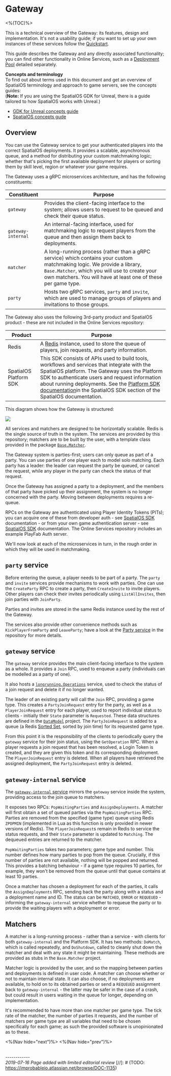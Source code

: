 # Gateway
<%(TOC)%>

This is a technical overview of the Gateway: its features, design and implementation. It's not a usability guide; if you want to set up your own instances of these services follow the [Quickstart]({{urlRoot}}/content/get-started/quickstart.md).

This guide describes the Gateway and any directly associated functionality; you can find other functionality in Online Services, such as a [Deployment Pool]({{urlRoot}}/content/configuration-examples/deployment-pool/overview) detailed separately.

**Concepts and terminology**</br>
To find out about terms used in this document and get an overview of SpatialOS terminology and approach to game servers, see the concepts guides: </br>
(**Note:** If you are using the SpatialOS GDK for Unreal, there is a guide tailored to how SpatialOS works with Unreal.)

* [GDK for Unreal concepts guide](https://docs.improbable.io/unreal/latest/content/spatialos-concepts/introduction)
* [SpatialOS concepts gude](https://docs.improbable.io/reference/latest/shared/concepts/spatialos)

## Overview

You can use the Gateway service to get your authenticated players into the correct SpatialOS deployments. It provides a scalable, asynchronous queue, and a method for distributing your custom matchmaking logic; whether that's picking the first available deployment for players or sorting them by skill level, region or whatever your game requires.

The Gateway uses a gRPC microservices architecture, and has the following constituents:

| Constituent          | Purpose     |
|--------------------|-------------|
| `gateway`          | Provides the client-facing interface to the system; allows users to request to be queued and check their queue status. |
| `gateway-internal` | An internal-facing interface, used for matchmaking logic to request players from the queue and then assign them back to deployments. |
| `matcher`          | A long-running process (rather than a gRPC service) which contains your custom matchmaking logic. We provide a library, `Base.Matcher`, which you will use to create your own matchers. You will have at least one of these per game type. |
| `party`            | Hosts two gRPC services, `party` and `invite`, which are used to manage groups of players and invitations to those groups. |

The Gateway also uses the following 3rd-party product and SpatialOS product - these are not included in the Online Services repository:

| Product          | Purpose   |
|--------------------|-----------|
| Redis              | A [Redis](https://redis.io) instance, used to store the queue of players, join requests, and party information. |
| SpatialOS Platform SDK       | This SDK consists of APIs used to build tools, workflows and services that integrate with the SpatialOS platform. The Gateway uses the Platform SDK to authenticate users and request information about running deployments. See the [Platform SDK documentation](https://docs.improbable.io/reference/latest/platform-sdk/introduction)in the SpatialOS SDK section of the SpatialOS documentation. |

This diagram shows how the Gateway is structured:

![]({{assetRoot}}/img/gateway.svg)

All services and matchers are designed to be horizontally scalable. Redis is the single source of truth in the system. The services are provided by this repository; matchers are to be built by the user, with a template class provided in the package [`Base.Matcher`](http://github.com/spatialos/online-services/services/csharp/Base.Matcher).

The Gateway system is parties-first; users can only queue as part of a party. You can use parties of one player each to model solo matching. Each party has a leader: the leader can request the party be queued, or cancel the request, while any player in the party can check the status of that request.

Once the Gateway has assigned a party to a deployment, and the members of that party have picked up their assignment, the system is no longer concerned with the party. Moving between deployments requires a re-queue.

RPCs on the Gateway are authenticated using Player Identity Tokens (PITs); you can acquire one of these from developer auth - see [SpatialOS SDK](https://docs.improbable.io/reference/latest/shared/auth/development-authentication) documentation - or from your own game authentication server - see [SpatialOS SDK](https://docs.improbable.io/reference/latest/shared/auth/integrate-authentication-platform-sdk) documentation. The Online Services repository includes an example PlayFab Auth server.

We'll now look at each of the microservices in turn, in the rough order in which they will be used in matchmaking.

## `party` service

Before entering the queue, a player needs to be part of a party. The `party` and `invite` services provide mechanisms to work with parties. One can use the `CreateParty` RPC to create a party, then `CreateInvite` to invite players. Other players can check their invites periodically using `ListAllInvites`, then join parties with `JoinParty`.

Parties and invites are stored in the same Redis instance used by the rest of the Gateway.

The services also provide other convenience methods such as `KickPlayerFromParty` and `LeaveParty`; have a look at the [Party service](http://github.com/spatialos/online-services/services/csharp/Party) in the repository for more details.

## `gateway` service

The `gateway` service provides the main client-facing interface to the system as a whole. It provides a `Join` RPC, used to enqueue a party (individuals can be modelled as a party of one).

It also hosts a [`longrunning.Operations`](https://godoc.org/google.golang.org/genproto/googleapis/longrunning) service, used to check the status of a join request and delete it if no longer wanted.

The leader of an existing party will call the `Join` RPC, providing a game type. This creates a `PartyJoinRequest` entry for the party, as well as a `PlayerJoinRequest` entry for each player, used to report individual status to clients - initially their `State` parameter is `Requested`. These data structures are defined in the [`DataModel`](http://github.com/spatialos/online-services/services/csharp/DataModel) project. The `PartyJoinRequest` is added to a queue (a Redis [Sorted Set](https://redis.io/topics/data-types), sorted by join time) for its requested game type.

From this point it is the responsibility of the clients to periodically query the `gateway` service for their join status, using the `GetOperation` RPC. When a player requests a join request that has been resolved, a Login Token is created, and they are given this token and its corresponding deployment. The `PlayerJoinRequest` entry is deleted. When all players have retrieved the assigned deployment, the `PartyJoinRequest` entry is deleted.

## `gateway-internal` service

The [`gateway-internal` service](http://github.com/spatialos/online-services/services/csharp/GatewayInternal) mirrors the `gateway` service inside the system, providing access to the join queue to matchers.

It exposes two RPCs: `PopWaitingParties` and `AssignDeployments`. A matcher will first obtain a set of queued parties via the `PopWaitingParties` RPC. Parties are removed from the specified (game type) queue using Redis `ZPOPMIN` (implemented in Lua as this function is only provided in newer versions of Redis). The `PlayerJoinRequest`s remain in Redis to service the status requests, and their `State` parameter is updated to `Matching`. The dequeued entries are returned to the matcher.

`PopWaitingParties` takes two parameters; game type and number. This number defines how many parties to pop from the queue. Crucially, if this number of parties are not available, nothing will be popped and returned. This provides a batching behaviour - if a game type requires 10 parties, for example, they won't be removed from the queue until that queue contains at least 10 parties.

Once a matcher has chosen a deployment for each of the parties, it calls the `AssignDeployments` RPC, sending back the party along with a status and a deployment name and ID. The status can be `MATCHED`, `ERROR` or `REQUEUED` - informing the `gateway-internal` service whether to requeue the party or to provide the waiting players with a deployment or error.

## Matchers

A matcher is a long-running process - rather than a service - with clients for both `gateway-internal` and the Platform SDK. It has two methods: `DoMatch`, which is called repeatedly, and `DoShutdown`, called to cleanly shut down the matcher and deal with any state it might be maintaining. These methods are provided as stubs in the `Base.Matcher` project.

Matcher logic is provided by the user, and so the mapping between parties and deployments is defined in user code. A matcher can choose whether or not to maintain internal state. It can also choose, if no deployments are available, to hold on to its obtained parties or send a `REQUEUED` assignment back to `gateway-internal` - the latter may be safer in the case of a crash, but could result in users waiting in the queue for longer, depending on implementation.

It's recommended to have more than one matcher per game type. The tick rate of the matcher, the number of parties it requests, and the number of matchers per game type are all variables that need to be chosen specifically for each game; as such the provided software is unopinionated as to these.

<%(Nav hide="next")%>
<%(Nav hide="prev")%>

<br/>------------<br/>
_2019-07-16 Page added with limited editorial review_
[//]: # (TODO: https://improbableio.atlassian.net/browse/DOC-1135)
